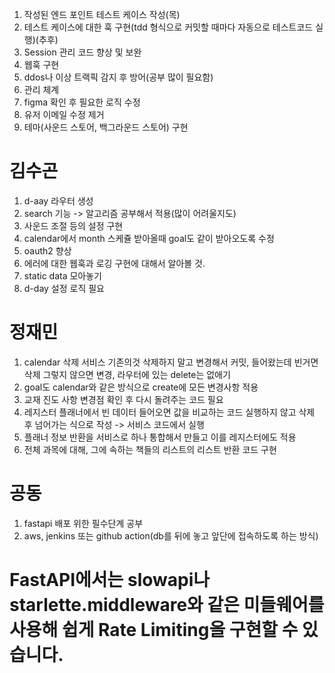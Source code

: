 1. 작성된 엔드 포인트 테스트 케이스 작성(목)
1. 테스트 케이스에 대한 훅 구현(tdd 형식으로 커밋할 때마다 자동으로 테스트코드 실행)(추후)
1. Session 관리 코드 향상 및 보완
1. 웹훅 구현
1. ddos나 이상 트랙픽 감지 후 방어(공부 많이 필요함)
1. 관리 체계
1. figma 확인 후 필요한 로직 수정
1. 유저 이메일 수정 제거
1. 테마(사운드 스토어, 백그라운드 스토어) 구현


# 김수곤
1. d-aay 라우터 생성
1. search 기능 -> 알고리즘 공부해서 적용(많이 어려울지도)
1. 사운드 조절 등의 설정 구현
1. calendar에서 month 스케쥴 받아올때 goal도 같이 받아오도록 수정
1. oauth2 향상
2. 에러에 대한 웹훅과 로깅 구현에 대해서 알아볼 것.
3. static data 모아놓기
1. d-day 설정 로직 필요

# 정재민
1. calendar 삭제 서비스 기존의것 삭제하지 말고 변경해서 커밋, 들어왔는데 빈거면 삭제 그렇지 않으면 변경, 라우터에 있는 delete는 없애기
2. goal도 calendar와 같은 방식으로 create에 모든 변경사항 적용
3. 교재 진도 사항 변경점 확인 후 다시 돌려주는 코드 필요
4. 레지스터 플래너에서 빈 데이터 들어오면 값을 비교하는 코드 실행하지 않고 삭제 후 넘어가는 식으로 작성 -> 서비스 코드에서 실행
5. 플래너 정보 반환을 서비스로 하나 통합해서 만들고 이를 레지스터에도 적용
6. 전체 과목에 대해, 그에 속하는 책들의 리스트의 리스트 반환 코드 구현

# 공동
1. fastapi 배포 위한 필수단계 공부
2. aws, jenkins 또는 github action(db를 뒤에 놓고 앞단에 접속하도록 하는 방식)


# FastAPI에서는 slowapi나 starlette.middleware와 같은 미들웨어를 사용해 쉽게 Rate Limiting을 구현할 수 있습니다.
